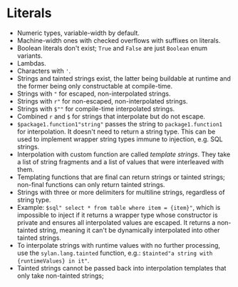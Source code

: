 # Literals

* Numeric types, variable-width by default.
* Machine-width ones with checked overflows with suffixes on literals.
* Boolean literals don't exist; `True` and `False` are just `Boolean` enum
  variants.
* Lambdas.
* Characters with `'`.
* Strings and tainted strings exist, the latter being buildable at runtime and
  the former being only constructable at compile-time.
* Strings with `"` for escaped, non-interpolated strings.
* Strings with `r"` for non-escaped, non-interpolated strings.
* Strings with `$""` for compile-time interpolated strings.
* Combined `r` and `$` for strings that interpolate but do not escape.
* `$package1.function1"string"` passes the string to
  `package1.function1` for interpolation. It doesn't need to return a string
  type. This can be used to implement wrapper string types immune to
  injection, e.g. SQL strings.
* Interpolation with custom function are called _template strings_. They take
  a list of string fragments and a list of values that were interleaved with
  them.
* Templating functions that are final can return strings or tainted strings;
  non-final functions can only return tainted strings.
* Strings with three or more delimiters for multiline strings, regardless of
  string type.
* Example: `$sql" select * from table where item = {item}"`, which is impossible
  to inject if it returns a wrapper type whose constructor is private and
  ensures all interpolated values are escaped. It returns a non-tainted string,
  meaning it can't be dynamically interpolated into other tainted strings.
* To interpolate strings with runtime values with no further processing, use the
  `sylan.lang.tainted` function, e.g.:
  `$tainted"a string with {runtimeValues} in it"`.
* Tainted strings cannot be passed back into interpolation templates that only
  take non-tainted strings;
